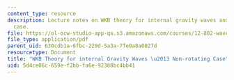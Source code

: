 ```yaml
---
content_type: resource
description: Lecture notes on WKB theory for internal gravity waves and the non-rotating
  case.
file: https://ol-ocw-studio-app-qa.s3.amazonaws.com/courses/12-802-wave-motion-in-the-ocean-and-the-atmosphere-spring-2008/5d4ce06c659ef2bbfa6e92388bc4bb41_MIT12_802S08_lec07.pdf
file_type: application/pdf
parent_uid: 630cdb1a-6fbc-229d-5a3a-7fe0a8a0827d
resourcetype: Document
title: "WKB Theory for internal Gravity Waves \u2013 Non-rotating Case"
uid: 5d4ce06c-659e-f2bb-fa6e-92388bc4bb41
---
```


